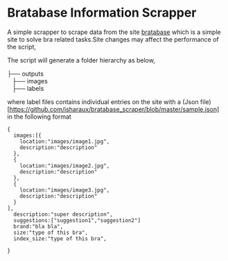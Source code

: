 # Bratabase Information Scrapper

A simple scrapper to scrape data from the site [bratabase](https://www.bratabase.com/) which is a simple site to solve bra related tasks.Site changes may affect the performance of the script,

The script will generate a folder hierarchy as below,

├── outputs                 
    &nbsp;&nbsp;&nbsp;├── images                    
    &nbsp;&nbsp;&nbsp;├── labels

where label files contains individual entries on the site with a (Json file)[https://github.com/isharaux/bratabase_scraper/blob/master/sample.json] in the following format
```
{
  images:[{
    location:"images/image1.jpg",
    description:"description"
  },
  {
    location:"images/image2.jpg",
    description:"description"
  },
  {
    location:"images/image3.jpg",
    description:"description"
  }
],
  description:"super description",
  suggestions:["suggestion1","suggestion2"]
  brand:"bla bla",
  size:"type of this bra",
  index_size:"type of this bra",

}
```
